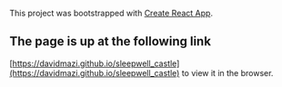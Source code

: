 This project was bootstrapped with [Create React App](https://github.com/facebook/create-react-app).

## The page is up at the following link

[https://davidmazi.github.io/sleepwell_castle](https://davidmazi.github.io/sleepwell_castle) to view it in the browser.
